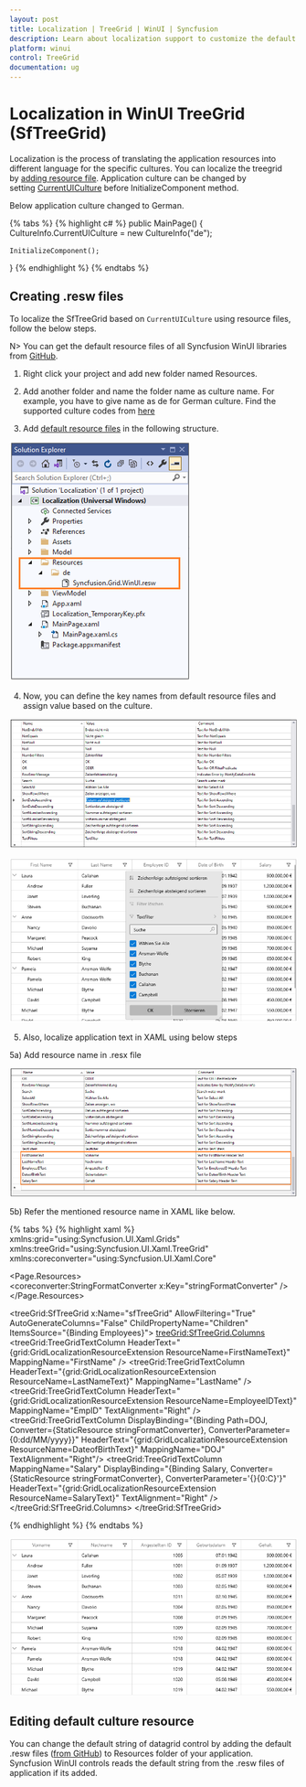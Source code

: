 ```yaml
---
layout: post
title: Localization | TreeGrid | WinUI | Syncfusion
description: Learn about localization support to customize the default strings in Syncfusion WinUI TreeGrid (SfTreeGrid) control and more details.
platform: winui
control: TreeGrid
documentation: ug
---
```


# Localization in WinUI TreeGrid (SfTreeGrid)

Localization is the process of translating the application resources into different language for the specific cultures. You can localize the treegrid by [adding resource file](https://msdn.microsoft.com/library/aa992030.aspx). Application culture can be changed by setting [CurrentUICulture](https://msdn.microsoft.com/en-us/library/system.globalization.cultureinfo.currentuiculture.aspx) before InitializeComponent method.

Below application culture changed to German.

{% tabs %}
{% highlight c# %}
public MainPage()
{
    CultureInfo.CurrentUICulture = new CultureInfo("de");
	
    InitializeComponent();
}
{% endhighlight %}
{% endtabs %}

## Creating .resw files

To localize the SfTreeGrid based on `CurrentUICulture` using resource files, follow the below steps. 

N> You can get the default resource files of all Syncfusion WinUI libraries from [GitHub](https://github.com/syncfusion/winui-controls-localization-resource-files).

1) Right click your project and add new folder named Resources.

2) Add another folder and name the folder name as culture name. For example, you have to give name as de for German culture. Find the supported culture codes from [here](https://docs.microsoft.com/en-us/windows/uwp/app-resources/how-rms-matches-lang-tags) 

3) Add [default resource files](https://github.com/syncfusion/winui-controls-localization-resource-files) in the following structure.

![Resw file in WinUI TreeGrid](Localization_images/Resw-file-in-WinUI-TreeGrid.png)
 
4) Now, you can define the key names from default resource files and assign value based on the culture.

![Localization in WinUI TreeGrid](Localization_images/Localization-in-WinUI-TreeGrid.png)

![Shows the localized in German for WinUI TreeGrid](Localization_images/Shows-the-localized-in-German-for-WinUI-TreeGrid.png)

5) Also, localize application text in XAML using below steps

5a) Add resource name in .resx file
	
![Localize application text in WinUI TreeGrid](Localization_images/Localize-application-text-in-WinUI-TreeGrid.png)

5b) Refer the mentioned resource name in XAML like below.
	
{% tabs %}
{% highlight xaml %}
xmlns:grid="using:Syncfusion.UI.Xaml.Grids"
xmlns:treeGrid="using:Syncfusion.UI.Xaml.TreeGrid"
xmlns:coreconverter="using:Syncfusion.UI.Xaml.Core"

<Page.Resources>        
    <coreconverter:StringFormatConverter x:Key="stringFormatConverter" />
</Page.Resources>

<treeGrid:SfTreeGrid x:Name="sfTreeGrid"
                       AllowFiltering="True"
                       AutoGenerateColumns="False"
                       ChildPropertyName="Children"            
                       ItemsSource="{Binding Employees}">
    <treeGrid:SfTreeGrid.Columns>                
        <treeGrid:TreeGridTextColumn HeaderText="{grid:GridLocalizationResourceExtension ResourceName=FirstNameText}" MappingName="FirstName" />
        <treeGrid:TreeGridTextColumn HeaderText="{grid:GridLocalizationResourceExtension ResourceName=LastNameText}" MappingName="LastName" />
        <treeGrid:TreeGridTextColumn HeaderText="{grid:GridLocalizationResourceExtension ResourceName=EmployeeIDText}" MappingName="EmpID" TextAlignment="Right" />
        <treeGrid:TreeGridTextColumn
                                DisplayBinding="{Binding Path=DOJ, Converter={StaticResource stringFormatConverter}, ConverterParameter=\{0:dd/MM/yyyy\}}"
                                HeaderText="{grid:GridLocalizationResourceExtension ResourceName=DateofBirthText}"
                                MappingName="DOJ"
                                TextAlignment="Right"/>
        <treeGrid:TreeGridTextColumn MappingName="Salary" 
                                     DisplayBinding="{Binding Salary, Converter={StaticResource stringFormatConverter}, ConverterParameter='{}{0:C}'}"
									 HeaderText="{grid:GridLocalizationResourceExtension ResourceName=SalaryText}"
                                     TextAlignment="Right" />
    </treeGrid:SfTreeGrid.Columns>
</treeGrid:SfTreeGrid>

{% endhighlight %}
{% endtabs %}

![Shows the localized application text in German for WinUI TreeGrid](Localization_images/Shows-the-localized-application-text-in-German-for-WinUI-TreeGrid.png)

## Editing default culture resource 

You can change the default string of datagrid control by adding the default .resw files ([from GitHub](https://github.com/syncfusion/winui-controls-localization-resource-files)) to Resources folder of your application. Syncfusion WinUI controls reads the default string from the .resw files of application if its added.
